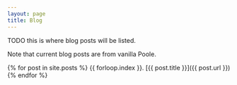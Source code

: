 ```yaml
---
layout: page
title: Blog
---
```


TODO this is where blog posts will be listed. 

Note that current blog posts are from vanilla Poole.

{% for post in site.posts %}
{{ forloop.index }}. [{{ post.title }}]({{ post.url }})
{% endfor %}